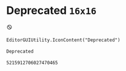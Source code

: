# Deprecated `16x16`
<img src="/img/Deprecated.png" width=16 height=16>

``` CSharp
EditorGUIUtility.IconContent("Deprecated")
```
```
Deprecated
```
```
5215912706027470465
```
